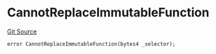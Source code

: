 # CannotReplaceImmutableFunction
[Git Source](https://github.com/thrackle-io/rules-engine/blob/459b520a7107e726ba8e04fbad518d00575c4ce1/src/client/token/handler/diamond/HandlerDiamondLib.sol)


```solidity
error CannotReplaceImmutableFunction(bytes4 _selector);
```

